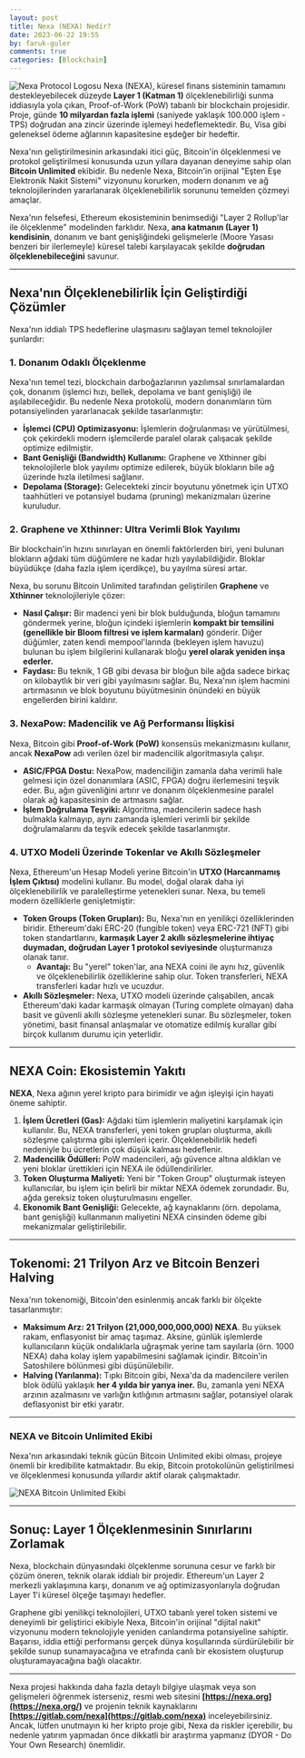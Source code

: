 ```yaml
---
layout: post
title: Nexa (NEXA) Nedir?
date: 2023-06-22 19:55
by: faruk-guler
comments: true
categories: [Blockchain]
---
```


![Nexa Protocol Logosu](https://farukguler.com/assets/post_images/nexa.webp) Nexa (NEXA), küresel finans sisteminin tamamını destekleyebilecek düzeyde **Layer 1 (Katman 1)** ölçeklenebilirliği sunma iddiasıyla yola çıkan, Proof-of-Work (PoW) tabanlı bir blockchain projesidir. Proje, günde **10 milyardan fazla işlemi** (saniyede yaklaşık 100.000 işlem - TPS) doğrudan ana zincir üzerinde işlemeyi hedeflemektedir. Bu, Visa gibi geleneksel ödeme ağlarının kapasitesine eşdeğer bir hedeftir.

Nexa'nın geliştirilmesinin arkasındaki itici güç, Bitcoin'in ölçeklenmesi ve protokol geliştirilmesi konusunda uzun yıllara dayanan deneyime sahip olan **Bitcoin Unlimited** ekibidir. Bu nedenle Nexa, Bitcoin'in orijinal "Eşten Eşe Elektronik Nakit Sistemi" vizyonunu korurken, modern donanım ve ağ teknolojilerinden yararlanarak ölçeklenebilirlik sorununu temelden çözmeyi amaçlar.

Nexa'nın felsefesi, Ethereum ekosisteminin benimsediği "Layer 2 Rollup'lar ile ölçeklenme" modelinden farklıdır. Nexa, **ana katmanın (Layer 1) kendisinin**, donanım ve bant genişliğindeki gelişmelerle (Moore Yasası benzeri bir ilerlemeyle) küresel talebi karşılayacak şekilde **doğrudan ölçeklenebileceğini** savunur.

---

## Nexa'nın Ölçeklenebilirlik İçin Geliştirdiği Çözümler

Nexa'nın iddialı TPS hedeflerine ulaşmasını sağlayan temel teknolojiler şunlardır:

### 1. Donanım Odaklı Ölçeklenme

Nexa'nın temel tezi, blockchain darboğazlarının yazılımsal sınırlamalardan çok, donanım (işlemci hızı, bellek, depolama ve bant genişliği) ile aşılabileceğidir. Bu nedenle Nexa protokolü, modern donanımların tüm potansiyelinden yararlanacak şekilde tasarlanmıştır:

* **İşlemci (CPU) Optimizasyonu:** İşlemlerin doğrulanması ve yürütülmesi, çok çekirdekli modern işlemcilerde paralel olarak çalışacak şekilde optimize edilmiştir.
* **Bant Genişliği (Bandwidth) Kullanımı:** Graphene ve Xthinner gibi teknolojilerle blok yayılımı optimize edilerek, büyük blokların bile ağ üzerinde hızla iletilmesi sağlanır.
* **Depolama (Storage):** Gelecekteki zincir boyutunu yönetmek için UTXO taahhütleri ve potansiyel budama (pruning) mekanizmaları üzerine kuruludur.

### 2. Graphene ve Xthinner: Ultra Verimli Blok Yayılımı

Bir blockchain'in hızını sınırlayan en önemli faktörlerden biri, yeni bulunan blokların ağdaki tüm düğümlere ne kadar hızlı yayılabildiğidir. Bloklar büyüdükçe (daha fazla işlem içerdikçe), bu yayılma süresi artar.

Nexa, bu sorunu Bitcoin Unlimited tarafından geliştirilen **Graphene** ve **Xthinner** teknolojileriyle çözer:

* **Nasıl Çalışır:** Bir madenci yeni bir blok bulduğunda, bloğun tamamını göndermek yerine, bloğun içindeki işlemlerin **kompakt bir temsilini (genellikle bir Bloom filtresi ve işlem karmaları)** gönderir. Diğer düğümler, zaten kendi mempool'larında (bekleyen işlem havuzu) bulunan bu işlem bilgilerini kullanarak bloğu **yerel olarak yeniden inşa ederler.**
* **Faydası:** Bu teknik, 1 GB gibi devasa bir bloğun bile ağda sadece birkaç on kilobaytlık bir veri gibi yayılmasını sağlar. Bu, Nexa'nın işlem hacmini artırmasının ve blok boyutunu büyütmesinin önündeki en büyük engellerden birini kaldırır.

### 3. NexaPow: Madencilik ve Ağ Performansı İlişkisi

Nexa, Bitcoin gibi **Proof-of-Work (PoW)** konsensüs mekanizmasını kullanır, ancak **NexaPow** adı verilen özel bir madencilik algoritmasıyla çalışır.

* **ASIC/FPGA Dostu:** NexaPow, madenciliğin zamanla daha verimli hale gelmesi için özel donanımlara (ASIC, FPGA) doğru ilerlemesini teşvik eder. Bu, ağın güvenliğini artırır ve donanım ölçeklenmesine paralel olarak ağ kapasitesinin de artmasını sağlar.
* **İşlem Doğrulama Teşviki:** Algoritma, madencilerin sadece hash bulmakla kalmayıp, aynı zamanda işlemleri verimli bir şekilde doğrulamalarını da teşvik edecek şekilde tasarlanmıştır.

### 4. UTXO Modeli Üzerinde Tokenlar ve Akıllı Sözleşmeler

Nexa, Ethereum'un Hesap Modeli yerine Bitcoin'in **UTXO (Harcanmamış İşlem Çıktısı)** modelini kullanır. Bu model, doğal olarak daha iyi ölçeklenebilirlik ve paralelleştirme yetenekleri sunar. Nexa, bu temeli modern özelliklerle genişletmiştir:

* **Token Groups (Token Grupları):** Bu, Nexa'nın en yenilikçi özelliklerinden biridir. Ethereum'daki ERC-20 (fungible token) veya ERC-721 (NFT) gibi token standartlarını, **karmaşık Layer 2 akıllı sözleşmelerine ihtiyaç duymadan, doğrudan Layer 1 protokol seviyesinde** oluşturmanıza olanak tanır.
    * **Avantajı:** Bu "yerel" token'lar, ana NEXA coini ile aynı hız, güvenlik ve ölçeklenebilirlik özelliklerine sahip olur. Token transferleri, NEXA transferleri kadar hızlı ve ucuzdur.
* **Akıllı Sözleşmeler:** Nexa, UTXO modeli üzerinde çalışabilen, ancak Ethereum'daki kadar karmaşık olmayan (Turing complete olmayan) daha basit ve güvenli akıllı sözleşme yetenekleri sunar. Bu sözleşmeler, token yönetimi, basit finansal anlaşmalar ve otomatize edilmiş kurallar gibi birçok kullanım durumu için yeterlidir.

---

## NEXA Coin: Ekosistemin Yakıtı

**NEXA**, Nexa ağının yerel kripto para birimidir ve ağın işleyişi için hayati öneme sahiptir.

1.  **İşlem Ücretleri (Gas):** Ağdaki tüm işlemlerin maliyetini karşılamak için kullanılır. Bu, NEXA transferleri, yeni token grupları oluşturma, akıllı sözleşme çalıştırma gibi işlemleri içerir. Ölçeklenebilirlik hedefi nedeniyle bu ücretlerin çok düşük kalması hedeflenir.
2.  **Madencilik Ödülleri:** PoW madencileri, ağı güvence altına aldıkları ve yeni bloklar ürettikleri için NEXA ile ödüllendirilirler.
3.  **Token Oluşturma Maliyeti:** Yeni bir "Token Group" oluşturmak isteyen kullanıcılar, bu işlem için belirli bir miktar NEXA ödemek zorundadır. Bu, ağda gereksiz token oluşturulmasını engeller.
4.  **Ekonomik Bant Genişliği:** Gelecekte, ağ kaynaklarını (örn. depolama, bant genişliği) kullanmanın maliyetini NEXA cinsinden ödeme gibi mekanizmalar geliştirilebilir.

---

## Tokenomi: 21 Trilyon Arz ve Bitcoin Benzeri Halving

Nexa'nın tokenomiği, Bitcoin'den esinlenmiş ancak farklı bir ölçekte tasarlanmıştır:

* **Maksimum Arz:** **21 Trilyon (21,000,000,000,000) NEXA**. Bu yüksek rakam, enflasyonist bir amaç taşımaz. Aksine, günlük işlemlerde kullanıcıların küçük ondalıklarla uğraşmak yerine tam sayılarla (örn. 1000 NEXA) daha kolay işlem yapabilmesini sağlamak içindir. Bitcoin'in Satoshilere bölünmesi gibi düşünülebilir.
* **Halving (Yarılanma):** Tıpkı Bitcoin gibi, Nexa'da da madencilere verilen blok ödülü yaklaşık **her 4 yılda bir yarıya iner.** Bu, zamanla yeni NEXA arzının azalmasını ve varlığın kıtlığının artmasını sağlar, potansiyel olarak deflasyonist bir etki yaratır.

---

### NEXA ve Bitcoin Unlimited Ekibi

Nexa'nın arkasındaki teknik gücün Bitcoin Unlimited ekibi olması, projeye önemli bir kredibilite katmaktadır. Bu ekip, Bitcoin protokolünün geliştirilmesi ve ölçeklenmesi konusunda yıllardır aktif olarak çalışmaktadır.

![NEXA Bitcoin Unlimited Ekibi](https://farukguler.com/assets/post_images/nexa-bu-team.png?w=768)

---

## Sonuç: Layer 1 Ölçeklenmesinin Sınırlarını Zorlamak

Nexa, blockchain dünyasındaki ölçeklenme sorununa cesur ve farklı bir çözüm öneren, teknik olarak iddialı bir projedir. Ethereum'un Layer 2 merkezli yaklaşımına karşı, donanım ve ağ optimizasyonlarıyla doğrudan Layer 1'i küresel ölçeğe taşımayı hedefler.

Graphene gibi yenilikçi teknolojileri, UTXO tabanlı yerel token sistemi ve deneyimli bir geliştirici ekibiyle Nexa, Bitcoin'in orijinal "dijital nakit" vizyonunu modern teknolojiyle yeniden canlandırma potansiyeline sahiptir. Başarısı, iddia ettiği performansı gerçek dünya koşullarında sürdürülebilir bir şekilde sunup sunamayacağına ve etrafında canlı bir ekosistem oluşturup oluşturamayacağına bağlı olacaktır.

---

Nexa projesi hakkında daha fazla detaylı bilgiye ulaşmak veya son gelişmeleri öğrenmek isterseniz, resmi web sitesini **[https://nexa.org](https://nexa.org/)** ve projenin teknik kaynaklarını **[https://gitlab.com/nexa](https://gitlab.com/nexa)** inceleyebilirsiniz. Ancak, lütfen unutmayın ki her kripto proje gibi, Nexa da riskler içerebilir, bu nedenle yatırım yapmadan önce dikkatli bir araştırma yapmanız (DYOR - Do Your Own Research) önemlidir.